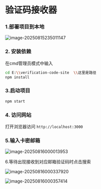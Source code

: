 # 验证码接收器

### 1.部署项目到本地

![image-20250815235011147](C:\Users\40513\Desktop\sx000\sx666\verification-code-site\assets\image-20250815235011147.png)

### 2. 安装依赖

在cmd管理员模式中输入

```bash
cd E:\\verification-code-site  \\这里是路径
npm install
```

### 3.启动项目

```bash
npm start
```

### 4. 访问网站

打开浏览器访问 `http://localhost:3000`

### 5.输入卡密邮箱

![image-20250816000013953](C:\Users\40513\Desktop\sx000\sx666\verification-code-site\assets\image-20250816000013953.png)

6.等待出现接收到对应邮箱验证码时点击搜索

![image-20250816000337920](C:\Users\40513\Desktop\sx000\sx666\verification-code-site\assets\image-20250816000337920.png)

![image-20250816000357414](C:\Users\40513\Desktop\sx000\sx666\verification-code-site\assets\image-20250816000357414.png)
